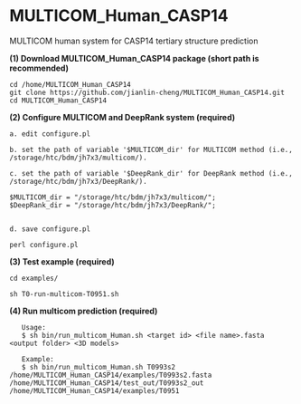# MULTICOM_Human_CASP14
MULTICOM human system for CASP14 tertiary structure prediction


**(1) Download MULTICOM_Human_CASP14 package (short path is recommended)**

```
cd /home/MULTICOM_Human_CASP14
git clone https://github.com/jianlin-cheng/MULTICOM_Human_CASP14.git
cd MULTICOM_Human_CASP14
```


**(2) Configure MULTICOM and DeepRank system (required)**

```
a. edit configure.pl

b. set the path of variable '$MULTICOM_dir' for MULTICOM method (i.e., /storage/htc/bdm/jh7x3/multicom/).

c. set the path of variable '$DeepRank_dir' for DeepRank method (i.e., /storage/htc/bdm/jh7x3/DeepRank/).

$MULTICOM_dir = "/storage/htc/bdm/jh7x3/multicom/";
$DeepRank_dir = "/storage/htc/bdm/jh7x3/DeepRank/";


d. save configure.pl

perl configure.pl
```


**(3) Test example (required)**

```
cd examples/

sh T0-run-multicom-T0951.sh
```


**(4) Run multicom prediction (required)**

```
   Usage:
   $ sh bin/run_multicom_Human.sh <target id> <file name>.fasta  <output folder> <3D models>

   Example:
   $ sh bin/run_multicom_Human.sh T0993s2 /home/MULTICOM_Human_CASP14/examples/T0993s2.fasta /home/MULTICOM_Human_CASP14/test_out/T0993s2_out /home/MULTICOM_Human_CASP14/examples/T0951
```

